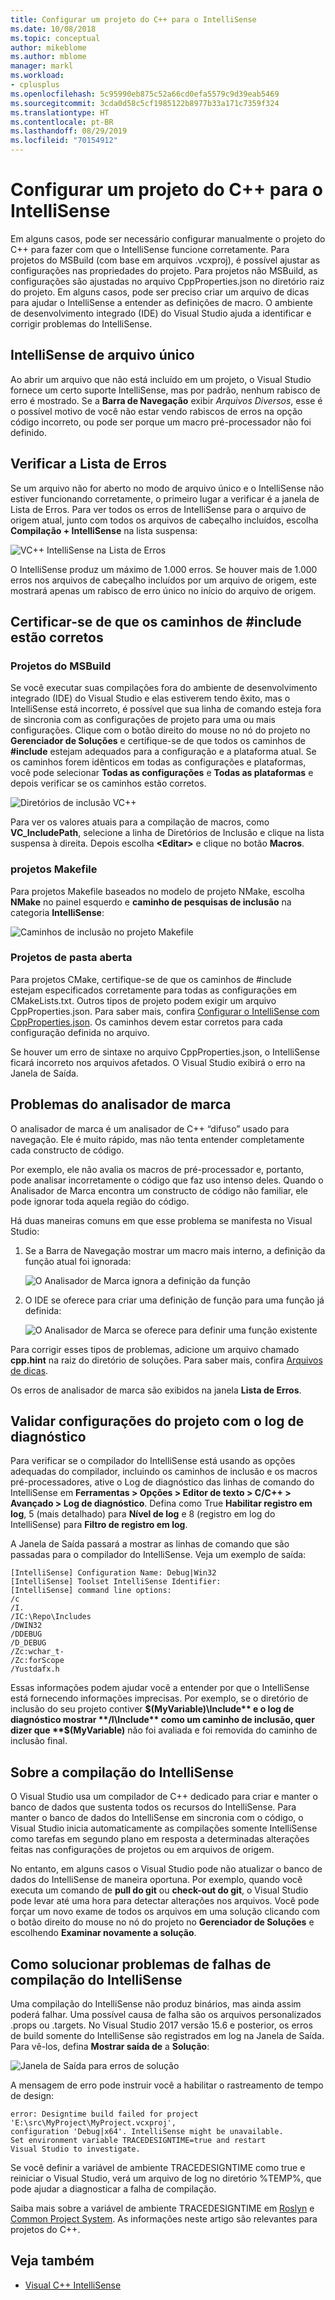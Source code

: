 ```yaml
---
title: Configurar um projeto do C++ para o IntelliSense
ms.date: 10/08/2018
ms.topic: conceptual
author: mikeblome
ms.author: mblome
manager: markl
ms.workload:
- cplusplus
ms.openlocfilehash: 5c95990eb875c52a66cd0efa5579c9d39eab5469
ms.sourcegitcommit: 3cda0d58c5cf1985122b8977b33a171c7359f324
ms.translationtype: HT
ms.contentlocale: pt-BR
ms.lasthandoff: 08/29/2019
ms.locfileid: "70154912"
---
```

# <a name="configure-a-c-project-for-intellisense"></a>Configurar um projeto do C++ para o IntelliSense

Em alguns casos, pode ser necessário configurar manualmente o projeto do C++ para fazer com que o IntelliSense funcione corretamente. Para projetos do MSBuild (com base em arquivos .vcxproj), é possível ajustar as configurações nas propriedades do projeto. Para projetos não MSBuild, as configurações são ajustadas no arquivo CppProperties.json no diretório raiz do projeto. Em alguns casos, pode ser preciso criar um arquivo de dicas para ajudar o IntelliSense a entender as definições de macro. O ambiente de desenvolvimento integrado (IDE) do Visual Studio ajuda a identificar e corrigir problemas do IntelliSense.

## <a name="single-file-intellisense"></a>IntelliSense de arquivo único

Ao abrir um arquivo que não está incluído em um projeto, o Visual Studio fornece um certo suporte IntelliSense, mas por padrão, nenhum rabisco de erro é mostrado. Se a **Barra de Navegação** exibir *Arquivos Diversos*, esse é o possível motivo de você não estar vendo rabiscos de erros na opção código incorreto, ou pode ser porque um macro pré-processador não foi definido.

## <a name="check-the-error-list"></a>Verificar a Lista de Erros

Se um arquivo não for aberto no modo de arquivo único e o IntelliSense não estiver funcionando corretamente, o primeiro lugar a verificar é a janela de Lista de Erros. Para ver todos os erros de IntelliSense para o arquivo de origem atual, junto com todos os arquivos de cabeçalho incluídos, escolha **Compilação + IntelliSense** na lista suspensa:

![VC++ IntelliSense na Lista de Erros](media/vcpp-intellisense-error-list.png)

O IntelliSense produz um máximo de 1.000 erros. Se houver mais de 1.000 erros nos arquivos de cabeçalho incluídos por um arquivo de origem, este mostrará apenas um rabisco de erro único no início do arquivo de origem.

## <a name="ensure-include-paths-are-correct"></a>Certificar-se de que os caminhos de #include estão corretos

### <a name="msbuild-projects"></a>Projetos do MSBuild

Se você executar suas compilações fora do ambiente de desenvolvimento integrado (IDE) do Visual Studio e elas estiverem tendo êxito, mas o IntelliSense está incorreto, é possível que sua linha de comando esteja fora de sincronia com as configurações de projeto para uma ou mais configurações. Clique com o botão direito do mouse no nó do projeto no **Gerenciador de Soluções** e certifique-se de que todos os caminhos de **#include** estejam adequados para a configuração e a plataforma atual. Se os caminhos forem idênticos em todas as configurações e plataformas, você pode selecionar **Todas as configurações** e **Todas as plataformas** e depois verificar se os caminhos estão corretos.

![Diretórios de inclusão VC++](media/vcpp-intellisense-include-paths.png)

Para ver os valores atuais para a compilação de macros, como **VC_IncludePath**, selecione a linha de Diretórios de Inclusão e clique na lista suspensa à direita. Depois escolha **\<Editar>** e clique no botão **Macros**.

### <a name="makefile-projects"></a>projetos Makefile

Para projetos Makefile baseados no modelo de projeto NMake, escolha **NMake** no painel esquerdo e **caminho de pesquisas de inclusão** na categoria **IntelliSense**:

![Caminhos de inclusão no projeto Makefile](media/vcpp-intellisense-makefile-include-paths.png)

### <a name="open-folder-projects"></a>Projetos de pasta aberta

Para projetos CMake, certifique-se de que os caminhos de #include estejam especificados corretamente para todas as configurações em CMakeLists.txt. Outros tipos de projeto podem exigir um arquivo CppProperties.json. Para saber mais, confira [Configurar o IntelliSense com CppProperties.json](/cpp/build/open-folder-projects-cpp#configure-code-navigation-with-cpppropertiesjson). Os caminhos devem estar corretos para cada configuração definida no arquivo.

Se houver um erro de sintaxe no arquivo CppProperties.json, o IntelliSense ficará incorreto nos arquivos afetados. O Visual Studio exibirá o erro na Janela de Saída.

## <a name="tag-parser-issues"></a>Problemas do analisador de marca

O analisador de marca é um analisador de C++ “difuso” usado para navegação. Ele é muito rápido, mas não tenta entender completamente cada constructo de código.

Por exemplo, ele não avalia os macros de pré-processador e, portanto, pode analisar incorretamente o código que faz uso intenso deles. Quando o Analisador de Marca encontra um constructo de código não familiar, ele pode ignorar toda aquela região do código.

Há duas maneiras comuns em que esse problema se manifesta no Visual Studio:

1. Se a Barra de Navegação mostrar um macro mais interno, a definição da função atual foi ignorada:

   ![O Analisador de Marca ignora a definição da função](media/vcpp-intellisense-tag-parser-macro.png)

1. O IDE se oferece para criar uma definição de função para uma função já definida:

   ![O Analisador de Marca se oferece para definir uma função existente](media/vcpp-intellisense-tag-parser-function.png)

Para corrigir esses tipos de problemas, adicione um arquivo chamado **cpp.hint** na raiz do diretório de soluções. Para saber mais, confira [Arquivos de dicas](/cpp/build/reference/hint-files).

Os erros de analisador de marca são exibidos na janela **Lista de Erros**.

## <a name="validate-project-settings-with-diagnostic-logging"></a>Validar configurações do projeto com o log de diagnóstico

Para verificar se o compilador do IntelliSense está usando as opções adequadas do compilador, incluindo os caminhos de inclusão e os macros pré-processadores, ative o Log de diagnóstico das linhas de comando do IntelliSense em **Ferramentas > Opções > Editor de texto > C/C++ > Avançado > Log de diagnóstico**. Defina como True **Habilitar registro em log**, 5 (mais detalhado) para **Nível de log** e 8 (registro em log do IntelliSense) para **Filtro de registro em log**.

A Janela de Saída passará a mostrar as linhas de comando que são passadas para o compilador do IntelliSense. Veja um exemplo de saída:

```output
[IntelliSense] Configuration Name: Debug|Win32
[IntelliSense] Toolset IntelliSense Identifier:
[IntelliSense] command line options:
/c
/I.
/IC:\Repo\Includes
/DWIN32
/DDEBUG
/D_DEBUG
/Zc:wchar_t-
/Zc:forScope
/Yustdafx.h
```

Essas informações podem ajudar você a entender por que o IntelliSense está fornecendo informações imprecisas. Por exemplo, se o diretório de inclusão do seu projeto contiver **$(MyVariable)\Include** e o log de diagnóstico mostrar **/I\Include** como um caminho de inclusão, quer dizer que **$(MyVariable)** não foi avaliada e foi removida do caminho de inclusão final.

## <a name="about-the-intellisense-build"></a>Sobre a compilação do IntelliSense

O Visual Studio usa um compilador de C++ dedicado para criar e manter o banco de dados que sustenta todos os recursos do IntelliSense. Para manter o banco de dados do IntelliSense em sincronia com o código, o Visual Studio inicia automaticamente as compilações somente IntelliSense como tarefas em segundo plano em resposta a determinadas alterações feitas nas configurações de projetos ou em arquivos de origem.

No entanto, em alguns casos o Visual Studio pode não atualizar o banco de dados do IntelliSense de maneira oportuna. Por exemplo, quando você executa um comando de **pull do git** ou **check-out do git**, o Visual Studio pode levar até uma hora para detectar alterações nos arquivos. Você pode forçar um novo exame de todos os arquivos em uma solução clicando com o botão direito do mouse no nó do projeto no **Gerenciador de Soluções** e escolhendo **Examinar novamente a solução**.

## <a name="troubleshooting-intellisense-build-failures"></a>Como solucionar problemas de falhas de compilação do IntelliSense

Uma compilação do IntelliSense não produz binários, mas ainda assim poderá falhar. Uma possível causa de falha são os arquivos personalizados .props ou .targets. No Visual Studio 2017 versão 15.6 e posterior, os erros de build somente do IntelliSense são registrados em log na Janela de Saída. Para vê-los, defina **Mostrar saída de** a **Solução**:

![Janela de Saída para erros de solução](media/vcpp-intellisense-output-window.png)

A mensagem de erro pode instruir você a habilitar o rastreamento de tempo de design:

```output
error: Designtime build failed for project 'E:\src\MyProject\MyProject.vcxproj',
configuration 'Debug|x64'. IntelliSense might be unavailable.
Set environment variable TRACEDESIGNTIME=true and restart
Visual Studio to investigate.
```

Se você definir a variável de ambiente TRACEDESIGNTIME como true e reiniciar o Visual Studio, verá um arquivo de log no diretório %TEMP%, que pode ajudar a diagnosticar a falha de compilação.

Saiba mais sobre a variável de ambiente TRACEDESIGNTIME em [Roslyn](https://github.com/dotnet/roslyn/wiki/Diagnosing-Project-System-Build-Errors) e [Common Project System](https://github.com/dotnet/project-system/blob/master/docs/design-time-builds.md). As informações neste artigo são relevantes para projetos do C++.

## <a name="see-also"></a>Veja também

- [Visual C++ IntelliSense](visual-cpp-intellisense.md)
